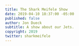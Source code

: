 ```yaml
---
title: The Shark Meifele Show
date: 2019-04-10 18:37:00 -05:00
published: false
author: Jon Dueck
subtitle: A show about our Jets.
copyright: 2019
twitter: sharkmeifele
---
```


